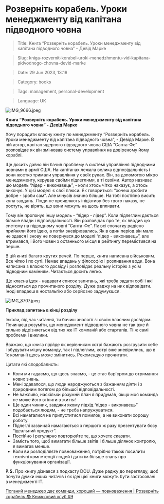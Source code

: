 # Розверніть корабель. Уроки менеджменту від капітана підводного човна

> Title: Книга “Розверніть корабель. Уроки менеджменту від капітана підводного човна” - Девід Марке

> Slug: kniga-rozvernit-korabel-uroki-menedzhmentu-vid-kapitana-pidvodnogo-chovna-devid-marke

> Date: 29 Jun 2023, 13:19

> Category: books

> Tags: management, personal-development

> Language: UК

![IMG_9666.jpeg](https://res.craft.do/user/full/b5a256f3-51ff-c8e5-10fe-9343b6a0451d/doc/431C9AE8-4B16-4F81-9D8D-3E1A22229D5A/C9B963A9-09FA-44ED-A34F-D8B539193B29_2/eXUP023yopijIhjHcvXvwUeXpFu4hsFjQv4iBxWUJyIz/IMG_9666.jpeg)

**Книга “Розверніть корабель. Уроки менеджменту від капітана підводного човна” - Девід Марке**

Хочу порадити класну книгу по менеджменту “Розверніть корабель. Уроки менеджменту від капітана підводного човна”, - Девіда Марке. В ній автор, капітан ядерного підводного човна США “Санта-Фе” розповідає як він змінював систему управління на довіреному йому кораблі.

Ще досить давно він бачив проблему в системі управління підводними човнами в армії США. На капітанах лежала велика відповідальність і вони жостко тримали управління у своїх руках. Він, за допомогою мікро менеджменту, керував своїми підлеглими, а ті своїми. Автор називає цю модель “лідер - виконавець”, - коли хтось чітко наказує, а хтось виконує. У цієї моделі є свої плюси. Як говориться: “хочеш зробити добре - зроби сам”. Але мінусів значно більше. На тобі постійно висить купа завдань. Люди не проявляють ініціативу без твого наказу, не ростуть, не вірять, що вони можуть на щось впливати.

Тому він пропонує іншу модель - “лідер - лідер”. Коли підлеглим дається більше влади і відповідальності. Він розповідає про те, як вводив цю систему на підводному човні “Санта-Фе”. Як всі спочатку радісно прийняли його ідею, а потім зневірювались. Як в один період він мало не здався і знову не повернувся до моделі “лідер - виконавець”, але втримався, і його човен з останнього місця в рейтингу перемістився на перше.

В цій книзі багато крутих речей. По перше, книга написана військовим. Все чітко і по суті. Немає впадань у філософію і розливання води. Вона написана з власного досвіду і розповідає реальну історію з усім підводним камінням. Читається досить легко.

Ще класна ідея - надавати список запитань, які треба задати собі і які відносяться до прочитаного розділу. Дуже раджу на них відповідати. Іноді впадаєш в ностальгію або серйозно задумуєшся.

![IMG_8707.jpeg](https://res.craft.do/user/full/b5a256f3-51ff-c8e5-10fe-9343b6a0451d/doc/431C9AE8-4B16-4F81-9D8D-3E1A22229D5A/BCB87457-7277-4DCA-BDC4-519A6F021F4C_2/2Dia2kBzyGXW28OLjYey8XSjlyidWNRj2wSKJAo5DiAz/IMG_8707.jpeg)

**Приклад запитань в кінці розділу**

Інколи, під час читання, ти бачиш аналогії зі своїм власним досвідом. Починаєш розуміти, що менеджмент підводного човна не так вже й сильно відрізняється від тих же ІТ компаній або стартапів. Ті ж самі проблеми і виклики.

Вважаю, що книга підійде як керівникам котрі бажають розгрузити себе і збудувати міцну команду, так і підлеглим, котрі вже зневірились, що в їх компанії щось може змінитись. Рекомендую прочитати.

Цитати які сподобалисть:

- Коли ми гадаємо, що щось знаємо, - це стає бар'єром до отримання нових знань.
- Мені здавалося, що люди народжуються з бажанням діяти і з природним потягом до більшої відповідальності.
- Не важливо, наскільки розумнй план я придумав, якщо моя команда не може його втілити в життя!
- Ще один чинник, завдяки якому підхід “лідер - виконавець” подобається людям, - не треба напружуватися.
- Всі намагалися не припуститися помилок, а не виконати хорошу роботу.
- Підлеглі зазвичай намагаються з першого ж разу презентувати босу “ідеальний продукт”.
- Постійно і регулярно повторюйте те, що хочете сказати.
- Замість того, щоб вимагати більше звітів і більше ділянок контролю, я вимагав менше.
- Коли ви розподіляєте повноваження, потрібно також посилити технічні компетенції людей і дати їм більше знань про функціонування організації.

**P.S.** Про книгу дізнався з подкасту DOU. Дуже раджу до перегляду, щоб почути думки інших читачів і як ідеї цієї книги можуть бути застосовані в менеджменті IT.

[Поганий менеджер дає команди, хороший — повноваження | Розверніть корабель 📚 Книжковий клуб #9](https://www.youtube.com/watch?v=ji7IgvFyhtc)

